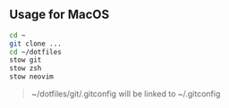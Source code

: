 ## Usage for MacOS

```bash
cd ~
git clone ...
cd ~/dotfiles
stow git
stow zsh
stow neovim
```
> ~/dotfiles/git/.gitconfig will be linked to ~/.gitconfig

